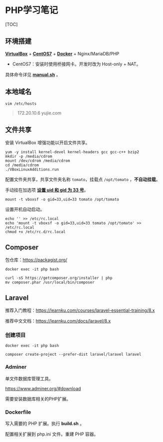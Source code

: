 # PHP学习笔记

[TOC]

## 环境搭建

[**VirtualBox**](https://www.virtualbox.org/) + [**CentOS7**](http://ftp.tsukuba.wide.ad.jp/Linux/centos/7.9.2009/isos/x86_64/) + [**Docker**](https://docs.docker.jp/engine/installation/linux/docker-ce/centos.html) + Nginx/MariaDB/PHP

- CentOS7：安装时使用桥接网卡。开发时改为 Host-only + NAT。

具体命令详见 [**manual.sh**](manual.sh) 。



## 本地域名

```shell
vim /etc/hosts
```

> 172.20.10.6 yujie.com



## 文件共享

安装 VirtualBox 增强功能以开启文件共享。

```shell
yum -y install kernel-devel kernel-headers gcc gcc-c++ bzip2
mkdir -p /media/cdrom
mount /dev/cdrom /media/cdrom
cd /media/cdrom
./VBoxLinuxAdditions.run
```

配置文件夹共享，共享文件夹名称 `tomato`，挂载点 `/opt/tomato` ，**不自动挂载**。

手动挂在加选项 [**设置 uid 和 gid 为 33 号**](https://superuser.com/questions/320415/mount-device-with-specific-user-rights)。

```shell
mount -t vboxsf -o gid=33,uid=33 tomato /opt/tomato
```

设置开机自动启动。

```shell
echo '' >> /etc/rc.local 
echo 'mount -t vboxsf -o gid=33,uid=33 tomato /opt/tomato' >> /etc/rc.local 
chmod +x /etc/rc.d/rc.local
```



## Composer

包仓库：https://packagist.org/

```shell
docker exec -it php bash
```

```shell
curl -sS https://getcomposer.org/installer | php
mv composer.phar /usr/local/bin/composer
```



## Laravel

推荐入门教程：https://learnku.com/courses/laravel-essential-training/8.x

推荐中文文档：https://learnku.com/docs/laravel/8.x



### 创建项目

```shell
docker exec -it php bash
```

```shell
composer create-project --prefer-dist laravel/laravel laravel
```



### Adminer

单文件数据库管理工具。

https://www.adminer.org/#download

需要安装数据库相关的PHP扩展。



### Dockerfile

写入需要的 PHP 扩展。执行 **build.sh** 。

配置相关扩展到 php.ini 文件。重建 PHP 容器。